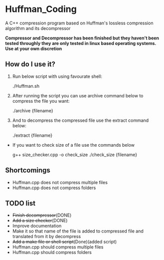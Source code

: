 # Huffman_Coding
A C++ compression program based on Huffman's lossless compression algorithm and its decompressor

**Compressor and Decompressor has been finished but they haven't been tested throughly they are only tested in linux based operating systems. Use at your own discretion**

## How do I use it?

1. Run below script with using favourate shell:

    ./Huffman.sh

1. After running the script you can use archive command below to compress the file you want:

    ./archive {filename}

1. And to decompress the compressed file use the extract command below:

    ./extract {filename}

* If you want to check size of a file use the commands below

    g++ size_checker.cpp -o check_size
    ./check_size {filename}

## Shortcomings
* Huffman.cpp does not compress multiple files
* Huffman.cpp does not compress folders

## TODO list
* ~~Finish decompressor~~(DONE)
* ~~Add a size checker~~(DONE)
* Improve documentation
* Make it so that name of the file is added to compressed file and translated from it by decompress
* ~~Add a make file or shell script~~(Done)(added script)
* Huffman.cpp should compress multiple files
* Huffman.cpp should compress folders
